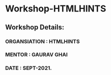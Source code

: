 # Workshop-HTMLHINTS

## Workshop Details:
### ORGANSIATION : HTMLHINTS
### MENTOR : GAURAV GHAI
### DATE : SEPT-2021.
